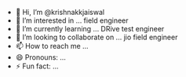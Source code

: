 - 👋 Hi, I’m @krishnakkjaiswal
- 👀 I’m interested in ... field engineer
- 🌱 I’m currently learning ... DRive test engineer
- 💞️ I’m looking to collaborate on ... jio field engineer
- 📫 How to reach me ...
- 😄 Pronouns: ...
- ⚡ Fun fact: ...

<!---
krishnakkjaiswal/krishnakkjaiswal is a ✨ special ✨ repository because its `README.md` (this file) appears on your GitHub profile.
You can click the Preview link to take a look at your changes.
--->
